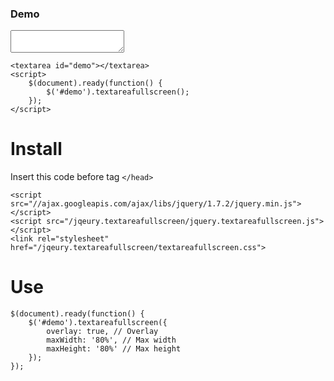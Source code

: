 ### Demo
<textarea id="demo"></textarea>
<script>
    $(document).ready(function() {
        $('#demo').textareafullscreen();
    });
</script>
```
<textarea id="demo"></textarea>
<script>
    $(document).ready(function() {
        $('#demo').textareafullscreen();
    });
</script>
```
# Install
Insert this code before tag `</head>`
```
<script src="//ajax.googleapis.com/ajax/libs/jquery/1.7.2/jquery.min.js"></script>
<script src="/jqeury.textareafullscreen/jquery.textareafullscreen.js"></script>
<link rel="stylesheet" href="/jqeury.textareafullscreen/textareafullscreen.css">
```
# Use
```
$(document).ready(function() {
	$('#demo').textareafullscreen({
		overlay: true, // Overlay
		maxWidth: '80%', // Max width
		maxHeight: '80%' // Max height
	});
});
```